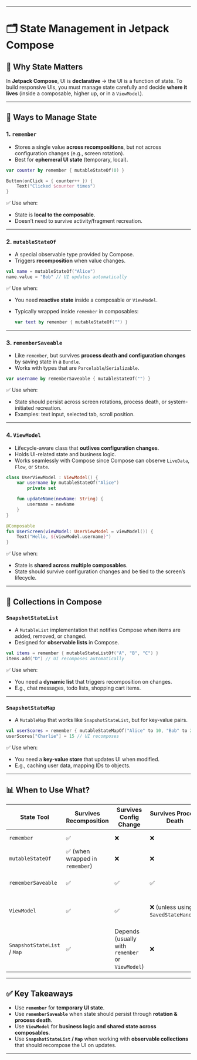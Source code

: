 
---

# 🗂️ State Management in Jetpack Compose

## 📌 Why State Matters

In **Jetpack Compose**, UI is **declarative** → the UI is a function of state.
To build responsive UIs, you must manage state carefully and decide **where it lives** (inside a composable, higher up, or in a `ViewModel`).

---

## 🔑 Ways to Manage State

### 1. **`remember`**

* Stores a single value **across recompositions**, but not across configuration changes (e.g., screen rotation).
* Best for **ephemeral UI state** (temporary, local).

```kotlin
var counter by remember { mutableStateOf(0) }

Button(onClick = { counter++ }) {
    Text("Clicked $counter times")
}
```

✅ Use when:

* State is **local to the composable**.
* Doesn’t need to survive activity/fragment recreation.

---

### 2. **`mutableStateOf`**

* A special observable type provided by Compose.
* Triggers **recomposition** when value changes.

```kotlin
val name = mutableStateOf("Alice")
name.value = "Bob" // UI updates automatically
```

✅ Use when:

* You need **reactive state** inside a composable or `ViewModel`.
* Typically wrapped inside `remember` in composables:

  ```kotlin
  var text by remember { mutableStateOf("") }
  ```

---

### 3. **`rememberSaveable`**

* Like `remember`, but survives **process death and configuration changes** by saving state in a `Bundle`.
* Works with types that are `Parcelable`/`Serializable`.

```kotlin
var username by rememberSaveable { mutableStateOf("") }
```

✅ Use when:

* State should persist across screen rotations, process death, or system-initiated recreation.
* Examples: text input, selected tab, scroll position.

---

### 4. **`ViewModel`**

* Lifecycle-aware class that **outlives configuration changes**.
* Holds UI-related state and business logic.
* Works seamlessly with Compose since Compose can observe `LiveData`, `Flow`, or `State`.

```kotlin
class UserViewModel : ViewModel() {
    var username by mutableStateOf("Alice")
        private set

    fun updateName(newName: String) {
        username = newName
    }
}

@Composable
fun UserScreen(viewModel: UserViewModel = viewModel()) {
    Text("Hello, ${viewModel.username}")
}
```

✅ Use when:

* State is **shared across multiple composables**.
* State should survive configuration changes and be tied to the screen’s lifecycle.

---

## 🧺 Collections in Compose

### **`SnapshotStateList`**

* A `MutableList` implementation that notifies Compose when items are added, removed, or changed.
* Designed for **observable lists** in Compose.

```kotlin
val items = remember { mutableStateListOf("A", "B", "C") }
items.add("D") // UI recomposes automatically
```

✅ Use when:

* You need a **dynamic list** that triggers recomposition on changes.
* E.g., chat messages, todo lists, shopping cart items.

---

### **`SnapshotStateMap`**

* A `MutableMap` that works like `SnapshotStateList`, but for key-value pairs.

```kotlin
val userScores = remember { mutableStateMapOf("Alice" to 10, "Bob" to 20) }
userScores["Charlie"] = 15 // UI recomposes
```

✅ Use when:

* You need a **key-value store** that updates UI when modified.
* E.g., caching user data, mapping IDs to objects.

---

## 📊 When to Use What?

| State Tool                  | Survives Recomposition         | Survives Config Change                           | Survives Process Death              | Scope                       |
| --------------------------- | ------------------------------ | ------------------------------------------------ | ----------------------------------- | --------------------------- |
| `remember`                  | ✅                              | ❌                                                | ❌                                   | Local UI state              |
| `mutableStateOf`            | ✅ (when wrapped in `remember`) | ❌                                                | ❌                                   | Basic observable state      |
| `rememberSaveable`          | ✅                              | ✅                                                | ✅                                   | Small, saveable UI state    |
| `ViewModel`                 | ✅                              | ✅                                                | ❌ (unless using `SavedStateHandle`) | Screen-wide or shared state |
| `SnapshotStateList` / `Map` | ✅                              | Depends (usually with `remember` or `ViewModel`) | ❌                                   | Dynamic collections         |

---

## ✅ Key Takeaways

* Use **`remember`** for **temporary UI state**.
* Use **`rememberSaveable`** when state should persist through **rotation & process death**.
* Use **`ViewModel`** for **business logic and shared state across composables**.
* Use **`SnapshotStateList` / `Map`** when working with **observable collections** that should recompose the UI on updates.

---